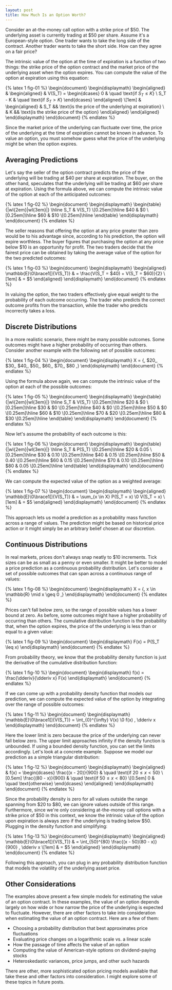 ```yaml
---
layout: post
title: How Much Is an Option Worth?
---
```


Consider an at-the-money call option with a strike price of $50. The underlying asset is currently trading at $50 per share. Assume it's a European-style option. One trader wants to take the long side of the contract. Another trader wants to take the short side. How can they agree on a fair price?

<!--excerpt-->

The intrinsic value of the option at the time of expiration is a function of two things: the strike price of the option contract and the market price of the underlying asset when the option expires. You can compute the value of the option at expiration using this equation:

{% latex 1 fig-01 %}
    \begin{document}
    \begin{displaymath}
    \begin{aligned}
    &
    \begin{aligned}
    & V(S_T) =
    \begin{dcases}
    0       & \quad \text{if $S_T \leq K$}
    \\
    S_T - K & \quad \text{if $S_T > K$}
    \end{dcases}
    \end{aligned}
    \\[1em]
    &
    \begin{aligned}
    & S_T && \text{is the price of the underlying at expiration}
    \\
    & K   && \text{is the strike price of the option}
    \end{aligned}
    \end{aligned}
    \end{displaymath}
    \end{document}
{% endlatex %}

Since the market price of the underlying can fluctuate over time, the price of the underlying at the time of expiration cannot be known in advance. To value an option, you must somehow guess what the price of the underlying might be when the option expires.

## Averaging Predictions

Let's say the seller of the option contract predicts the price of the underlying will be trading at $40 per share at expiration. The buyer, on the other hand, speculates that the underlying will be trading at $60 per share at expiration. Using the formula above, we can compute the intrinsic value of the option at each of the anticipated outcomes:

{% latex 1 fig-02 %}
    \begin{document}
    \begin{displaymath}
    \begin{table}{|wl{2em}|wl{3em}|}
    \hline
    S_T  & V(S_T)
    \\[0.25em]\hline
    \$40 & \$0
    \\[0.25em]\hline
    \$60 & \$10
    \\[0.25em]\hline
    \end{table}
    \end{displaymath}
    \end{document}
{% endlatex %}

The seller reasons that offering the option at any price greater than zero would be to his advantage since, according to his prediction, the option will expire worthless. The buyer figures that purchasing the option at any price below $10 is an opportunity for profit. The two traders decide that the fairest price can be obtained by taking the average value of the option for the two predicted outcomes:

{% latex 1 fig-03 %}
    \begin{document}
    \begin{displaymath}
    \begin{aligned}
    \mathbb{E}\0\brace1[]{V(S_T)} & = \frac{V(S_T = \$40) + V(S_T = \$60)}{2}
    \\[1em]
                                  & = \$5
    \end{aligned}
    \end{displaymath}
    \end{document}
{% endlatex %}

In valuing the option, the two traders effectively give equal weight to the probability of each outcome occurring. The trader who predicts the correct outcome profits from the transaction, while the trader who predicts incorrectly takes a loss.

## Discrete Distributions

In a more realistic scenario, there might be many possible outcomes. Some outcomes might have a higher probability of occurring than others. Consider another example with the following set of possible outcomes:

{% latex 1 fig-04 %}
    \begin{document}
    \begin{displaymath}
    X = \{\, \$20,\, \$30,\, \$40,\, \$50,\, \$60,\, \$70,\, \$80 \,\}
    \end{displaymath}
    \end{document}
{% endlatex %}

Using the formula above again, we can compute the intrinsic value of the option at each of the possible outcomes:

{% latex 1 fig-05 %}
    \begin{document}
    \begin{displaymath}
    \begin{table}{|wl{2em}|wl{3em}|}
    \hline
    S_T  & V(S_T)
    \\[0.25em]\hline
    \$20 & \$0
    \\[0.25em]\hline
    \$30 & \$0
    \\[0.25em]\hline
    \$40 & \$0
    \\[0.25em]\hline
    \$50 & \$0
    \\[0.25em]\hline
    \$60 & \$10
    \\[0.25em]\hline
    \$70 & \$20
    \\[0.25em]\hline
    \$80 & \$30
    \\[0.25em]\hline
    \end{table}
    \end{displaymath}
    \end{document}
{% endlatex %}

Now let's assume the probability of each outcome is this:

{% latex 1 fig-06 %}
    \begin{document}
    \begin{displaymath}
    \begin{table}{|wl{2em}|wl{3em}|}
    \hline
    S_T  & P(S_T)
    \\[0.25em]\hline
    \$20 & 0.05
    \\[0.25em]\hline
    \$30 & 0.10
    \\[0.25em]\hline
    \$40 & 0.15
    \\[0.25em]\hline
    \$50 & 0.40
    \\[0.25em]\hline
    \$60 & 0.15
    \\[0.25em]\hline
    \$70 & 0.10
    \\[0.25em]\hline
    \$80 & 0.05
    \\[0.25em]\hline
    \end{table}
    \end{displaymath}
    \end{document}
{% endlatex %}

We can compute the expected value of the option as a weighted average:

{% latex 1 fig-07 %}
    \begin{document}
    \begin{displaymath}
    \begin{aligned}
    \mathbb{E}\0\brace1[]{V(S_T)} & = \sum_{x \in X} P(S_T = x) \0 V(S_T = x)
    \\[1em]
                                  & = \$5
    \end{aligned}
    \end{displaymath}
    \end{document}
{% endlatex %}

This approach lets us model a prediction as a probability mass function across a range of values. The prediction might be based on historical price action or it might simply be an arbitrary belief chosen at our discretion.

## Continuous Distributions

In real markets, prices don't always snap neatly to $10 increments. Tick sizes can be as small as a penny or even smaller. It might be better to model a price prediction as a continuous probability distribution. Let's consider a set of possible outcomes that can span across a continuous range of values:

{% latex 1 fig-08 %}
    \begin{document}
    \begin{displaymath}
    X = \{\, x \in \mathbb{R} \mid x \geq 0 \,\}
    \end{displaymath}
    \end{document}
{% endlatex %}

Prices can't fall below zero, so the range of possible values has a lower bound at zero. As before, some outcomes might have a higher probability of occurring than others. The cumulative distribution function is the probability that, when the option expires, the price of the underlying is less than or equal to a given value:

{% latex 1 fig-09 %}
    \begin{document}
    \begin{displaymath}
    F(x) = P(S_T \leq x)
    \end{displaymath}
    \end{document}
{% endlatex %}

From probability theory, we know that the probability density function is just the derivative of the cumulative distribution function:

{% latex 1 fig-10 %}
    \begin{document}
    \begin{displaymath}
    f(x) = \frac{\dderiv}{\dderiv x} F(x)
    \end{displaymath}
    \end{document}
{% endlatex %}

If we can come up with a probability density function that models our prediction, we can compute the expected value of the option by integrating over the range of possible outcomes:

{% latex 1 fig-11 %}
    \begin{document}
    \begin{displaymath}
    \mathbb{E}\0\brace1[]{V(S_T)} = \int_{0}^{\infty} V(x) \0 f(x) \, \dderiv x
    \end{displaymath}
    \end{document}
{% endlatex %}

Here the lower limit is zero because the price of the underlying can never fall below zero. The upper limit approaches infinity if the density function is unbounded. If using a bounded density function, you can set the limits accordingly. Let's look at a concrete example. Suppose we model our prediction as a simple triangular distribution:

{% latex 1 fig-12 %}
    \begin{document}
    \begin{displaymath}
    \begin{aligned}
    & f(x) =
    \begin{dcases}
    \frac{(x - 20)}{900} & \quad \text{if $20 \leq x < 50$}
    \\[0.5em]
    \frac{(80 - x)}{900} & \quad \text{if $50 \leq x < 80$}
    \\[0.5em]
    0                    & \quad \text{otherwise}
    \end{dcases}
    \end{aligned}
    \end{displaymath}
    \end{document}
{% endlatex %}

Since the probability density is zero for all values outside the range spanning from $20 to $80, we can ignore values outside of this range. Furthermore, since we're only considering at-the-money call options with a strike price of $50 in this context, we know the intrinsic value of the option upon expiration is always zero if the underlying is trading below $50. Plugging in the density function and simplifying:

{% latex 1 fig-13 %}
    \begin{document}
    \begin{displaymath}
    \begin{aligned}
    \mathbb{E}\0\brace1[]{V(S_T)} & = \int_{50}^{80} \frac{(x - 50)(80 - x)}{900} \, \dderiv x
    \\[1em]
                                  & = \$5
    \end{aligned}
    \end{displaymath}
    \end{document}
{% endlatex %}

Following this approach, you can plug in any probability distribution function that models the volatility of the underlying asset price.

## Other Considerations

The examples above present a few simple models for estimating the value of an option contract. In these examples, the value of an option depends largely on how wide or how narrow the price of the underlying is expected to fluctuate. However, there are other factors to take into consideration when estimating the value of an option contract. Here are a few of them:

* Choosing a probability distribution that best approximates price fluctuations
* Evaluating price changes on a logarithmic scale vs. a linear scale
* How the passage of time affects the value of an option
* Computing the value of American-style options on dividend-paying stocks
* Heteroskedastic variances, price jumps, and other such hazards

There are other, more sophisticated option pricing models available that take these and other factors into consideration. I might explore some of these topics in future posts.
